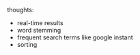 thoughts:

 * real-time results
 * word stemming 
 * frequent search terms like google instant
 * sorting
